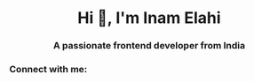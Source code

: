  <h1 align="center">Hi 👋, I'm Inam Elahi</h1>
<h3 align="center">A passionate frontend developer from India</h3>

<h3 align="left">Connect with me:</h3>
<p align="left">
</p>
